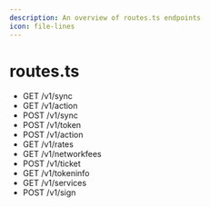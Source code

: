 ```yaml
---
description: An overview of routes.ts endpoints
icon: file-lines
---
```


# routes.ts

* GET /v1/sync
* GET /v1/action
* POST /v1/sync
* POST /v1/token
* POST /v1/action
* GET /v1/rates
* GET /v1/networkfees
* POST /v1/ticket
* GET /v1/tokeninfo
* GET /v1/services
* POST /v1/sign
